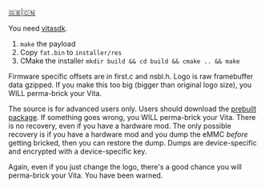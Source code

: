 [🇬🇧](README-EN.md)|[🇨🇳](README.md)

You need [vitasdk](https://vitasdk.org/).

1. `make` the payload
2. Copy `fat.bin` to `installer/res`
3. CMake the installer `mkdir build && cd build && cmake .. && make`

Firmware specific offsets are in first.c and nsbl.h. Logo is raw framebuffer data gzipped. If you make this too big (bigger than original logo size), you WILL perma-brick your Vita.

The source is for advanced users only. Users should download the [prebuilt package](https://enso.henkaku.xyz/). If something goes wrong, you WILL perma-brick your Vita. There is no recovery, even if you have a hardware mod. The only possible recovery is if you have a hardware mod and you dump the eMMC _before_ getting bricked, then you can restore the dump. Dumps are device-specific and encrypted with a device-specific key.

Again, even if you just change the logo, there's a good chance you will perma-brick your Vita. You have been warned.


